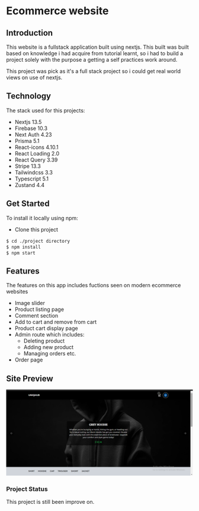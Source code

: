 # Ecommerce website

## Introduction

This website is a fullstack application built using nextjs. This built was built based on knowledge i had acquire from tutorial learnt, so i had to build a project solely with the purpose a getting a self practices work around.

This project was pick as it's a full stack project so i could get real world views on use of nextjs.

## Technology

The stack used for this projects:

- Nextjs 13.5
- Firebase 10.3
- Next Auth 4.23
- Prisma 5.1
- React-icons 4.10.1
- React Loading 2.0
- React Query 3.39
- Stripe 13.3
- Tailwindcss 3.3
- Typescript 5.1
- Zustand 4.4

## Get Started

To install it locally using npm:

- Clone this project

```
$ cd ./project directory
$ npm install
$ npm start
```

## Features

The features on this app includes fuctions seen on modern ecommerce websites

- Image slider
- Product listing page
- Comment section
- Add to cart and remove from cart
- Product cart display page
- Admin route which includes:
  - Deleting product
  - Adding new product
  - Managing orders etc.
- Order page

## Site Preview

[![Unique Hub webpage](/public/img/uniqhub.png)](https://next-ecommerce-shop-swart.vercel.app/)

### Project Status

This project is still been improve on.
